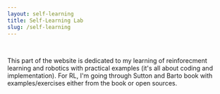 ```yaml
---
layout: self-learning
title: Self-Learning Lab
slug: /self-learning
---
```

<br />

This part of the website is dedicated to my learning of reinforecment learning and robotics with practical examples (it's all about coding and implementation). For RL, I'm going through Sutton and Barto book with examples/exercises either from the book or open sources. 

<br />